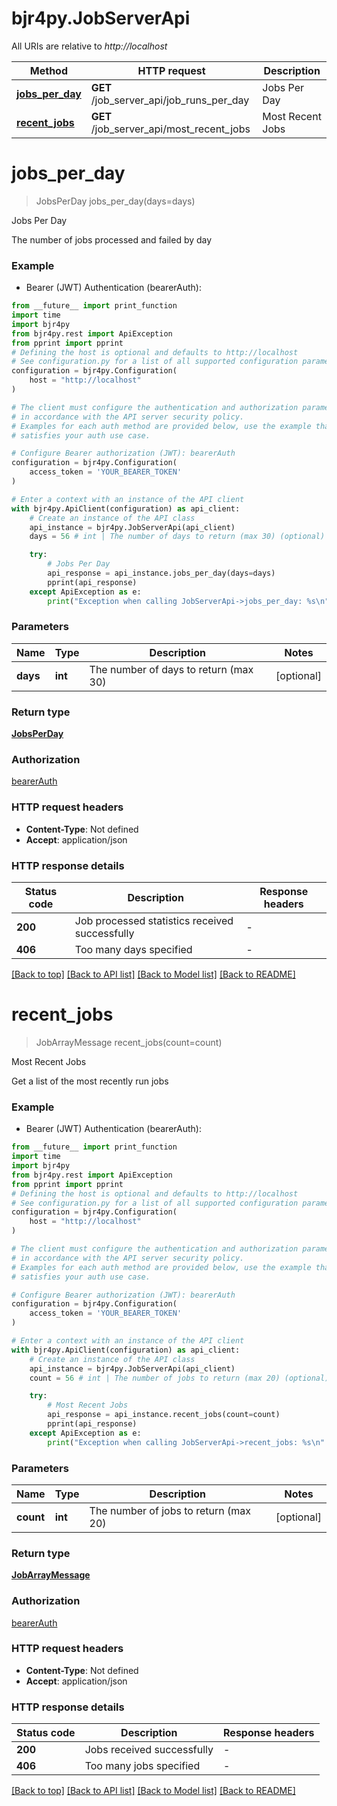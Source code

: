 # bjr4py.JobServerApi

All URIs are relative to *http://localhost*

Method | HTTP request | Description
------------- | ------------- | -------------
[**jobs_per_day**](JobServerApi.md#jobs_per_day) | **GET** /job_server_api/job_runs_per_day | Jobs Per Day
[**recent_jobs**](JobServerApi.md#recent_jobs) | **GET** /job_server_api/most_recent_jobs | Most Recent Jobs


# **jobs_per_day**
> JobsPerDay jobs_per_day(days=days)

Jobs Per Day

The number of jobs processed and failed by day

### Example

* Bearer (JWT) Authentication (bearerAuth):
```python
from __future__ import print_function
import time
import bjr4py
from bjr4py.rest import ApiException
from pprint import pprint
# Defining the host is optional and defaults to http://localhost
# See configuration.py for a list of all supported configuration parameters.
configuration = bjr4py.Configuration(
    host = "http://localhost"
)

# The client must configure the authentication and authorization parameters
# in accordance with the API server security policy.
# Examples for each auth method are provided below, use the example that
# satisfies your auth use case.

# Configure Bearer authorization (JWT): bearerAuth
configuration = bjr4py.Configuration(
    access_token = 'YOUR_BEARER_TOKEN'
)

# Enter a context with an instance of the API client
with bjr4py.ApiClient(configuration) as api_client:
    # Create an instance of the API class
    api_instance = bjr4py.JobServerApi(api_client)
    days = 56 # int | The number of days to return (max 30) (optional)

    try:
        # Jobs Per Day
        api_response = api_instance.jobs_per_day(days=days)
        pprint(api_response)
    except ApiException as e:
        print("Exception when calling JobServerApi->jobs_per_day: %s\n" % e)
```

### Parameters

Name | Type | Description  | Notes
------------- | ------------- | ------------- | -------------
 **days** | **int**| The number of days to return (max 30) | [optional] 

### Return type

[**JobsPerDay**](JobsPerDay.md)

### Authorization

[bearerAuth](../README.md#bearerAuth)

### HTTP request headers

 - **Content-Type**: Not defined
 - **Accept**: application/json

### HTTP response details
| Status code | Description | Response headers |
|-------------|-------------|------------------|
**200** | Job processed statistics received successfully |  -  |
**406** | Too many days specified |  -  |

[[Back to top]](#) [[Back to API list]](../README.md#documentation-for-api-endpoints) [[Back to Model list]](../README.md#documentation-for-models) [[Back to README]](../README.md)

# **recent_jobs**
> JobArrayMessage recent_jobs(count=count)

Most Recent Jobs

Get a list of the most recently run jobs

### Example

* Bearer (JWT) Authentication (bearerAuth):
```python
from __future__ import print_function
import time
import bjr4py
from bjr4py.rest import ApiException
from pprint import pprint
# Defining the host is optional and defaults to http://localhost
# See configuration.py for a list of all supported configuration parameters.
configuration = bjr4py.Configuration(
    host = "http://localhost"
)

# The client must configure the authentication and authorization parameters
# in accordance with the API server security policy.
# Examples for each auth method are provided below, use the example that
# satisfies your auth use case.

# Configure Bearer authorization (JWT): bearerAuth
configuration = bjr4py.Configuration(
    access_token = 'YOUR_BEARER_TOKEN'
)

# Enter a context with an instance of the API client
with bjr4py.ApiClient(configuration) as api_client:
    # Create an instance of the API class
    api_instance = bjr4py.JobServerApi(api_client)
    count = 56 # int | The number of jobs to return (max 20) (optional)

    try:
        # Most Recent Jobs
        api_response = api_instance.recent_jobs(count=count)
        pprint(api_response)
    except ApiException as e:
        print("Exception when calling JobServerApi->recent_jobs: %s\n" % e)
```

### Parameters

Name | Type | Description  | Notes
------------- | ------------- | ------------- | -------------
 **count** | **int**| The number of jobs to return (max 20) | [optional] 

### Return type

[**JobArrayMessage**](JobArrayMessage.md)

### Authorization

[bearerAuth](../README.md#bearerAuth)

### HTTP request headers

 - **Content-Type**: Not defined
 - **Accept**: application/json

### HTTP response details
| Status code | Description | Response headers |
|-------------|-------------|------------------|
**200** | Jobs received successfully |  -  |
**406** | Too many jobs specified |  -  |

[[Back to top]](#) [[Back to API list]](../README.md#documentation-for-api-endpoints) [[Back to Model list]](../README.md#documentation-for-models) [[Back to README]](../README.md)

